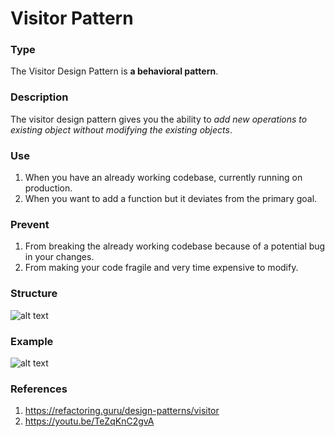 # Visitor Pattern
### Type
The Visitor Design Pattern is **a behavioral pattern**.
### Description
The visitor design pattern gives you the ability to *add new operations to existing object without modifying the existing objects*.
### Use
1. When you have an already working codebase, currently running on production.
2. When you want to add a function but it deviates from the primary goal.
### Prevent
1. From breaking the already working codebase because of a potential bug in your changes.
2. From making your code fragile and very time expensive to modify.

### Structure

![alt text](https://i.gyazo.com/aaca0d765ef8a3039bf52c554a7552c6.png "Visitor Design Pattern")

### Example
![alt text](https://i.gyazo.com/301a0af9277f6ce0e327a61a1c7bcd7e.png "Visitor Design Pattern")

### References
1. https://refactoring.guru/design-patterns/visitor
2. https://youtu.be/TeZqKnC2gvA
